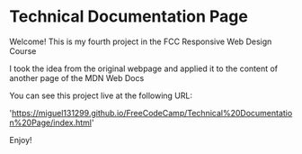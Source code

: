 # Technical Documentation Page

Welcome! This is my fourth project in the FCC Responsive Web Design Course

I took the idea from the original webpage and applied it to the content of another page of the MDN Web Docs 

You can see this project live at the following URL:

'https://miguel131299.github.io/FreeCodeCamp/Technical%20Documentation%20Page/index.html'

Enjoy!
